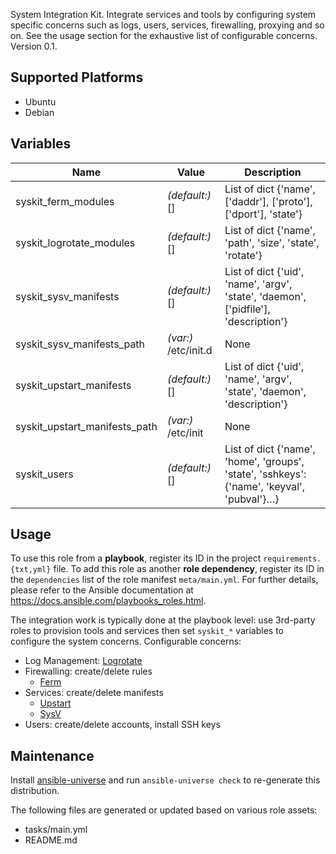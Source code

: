 
<!-- THIS IS A GENERATED FILE, DO NOT EDIT -->

System Integration Kit. Integrate services and tools by configuring system specific concerns such as logs, users, services, firewalling, proxying and so on. See the usage section for the exhaustive list of configurable concerns.
 Version 0.1.


## Supported Platforms

  * Ubuntu
  * Debian

## Variables

| Name | Value | Description |
|------|-------|-------------|
| syskit_ferm_modules | _(default:)_ [] | List of dict {'name', ['daddr'], ['proto'], ['dport'], 'state'} |
| syskit_logrotate_modules | _(default:)_ [] | List of dict {'name', 'path', 'size', 'state', 'rotate'} |
| syskit_sysv_manifests | _(default:)_ [] | List of dict {'uid', 'name', 'argv', 'state', 'daemon', ['pidfile'], 'description'} |
| syskit_sysv_manifests_path | _(var:)_ /etc/init.d | None |
| syskit_upstart_manifests | _(default:)_ [] | List of dict {'uid', 'name', 'argv', 'state', 'daemon', 'description'} |
| syskit_upstart_manifests_path | _(var:)_ /etc/init | None |
| syskit_users | _(default:)_ [] | List of dict {'name', 'home', 'groups', 'state', 'sshkeys': {'name', 'keyval', 'pubval'}…} |



## Usage

To use this role from a **playbook**, 
register its ID in the project `requirements.{txt,yml}` file.
To add this role as another **role dependency**,
register its ID in the `dependencies` list of the role manifest `meta/main.yml`.
For further details,
please refer to the Ansible documentation at https://docs.ansible.com/playbooks_roles.html.

The integration work is typically done at the playbook level: use 3rd-party roles to provision tools and services then set `syskit_*` variables to configure the system concerns.
Configurable concerns:
  * Log Management: [Logrotate](http://www.linuxcommand.org/man_pages/logrotate8.html)
  * Firewalling: create/delete rules
    * [Ferm](http://ferm.foo-projects.org)
  * Services: create/delete manifests
    * [Upstart](http://upstart.ubuntu.com/cookbook/)
    * [SysV](https://en.wikipedia.org/wiki/Init#SysV-style)
  * Users: create/delete accounts, install SSH keys



## Maintenance

Install [ansible-universe](https://github.com/fclaerho/ansible-universe)
and run `ansible-universe check` to re-generate this distribution.

The following files are generated or updated based on various role assets:
  * tasks/main.yml
  * README.md


